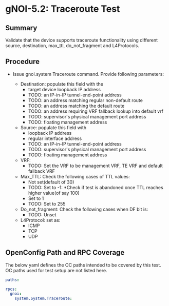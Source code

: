 # gNOI-5.2: Traceroute Test

## Summary

Validate that the device supports traceroute functionality using different
source, destination, max_ttl, do_not_fragment and L4Protocols.

## Procedure

*   Issue gnoi.system Traceroute command. Provide following parameters:

    *   Destination: populate this field with the
        *   target device loopback IP address
        *   TODO: an IP-in-IP tunnel-end-point address
        *   TODO: an address matching regular non-default route
        *   TODO: an address matching the default route
        *   TODO: an address requiring VRF fallback lookup into default vrf
        *   TODO: supervisor's physical management port address
        *   TODO: floating management address
    *   Source: populate this field with
        *   loopback IP address
        *   regular interface address
        *   TODO: an IP-in-IP tunnel-end-point address
        *   TODO: supervisor's physical management port address
        *   TODO: floating management address
    *   VRF:
        *   TODO: Set the VRF to be management VRF, TE VRF and default fallback
            VRF
    *   Max_TTL: Check the following cases of TTL values:
        *   Not set(default of 30)
        *   TODO: Set to -1: *Check if test is abandoned once TTL reaches higher
            value(of say 100)
        *   Set to 1
        *   TODO: Set to 255
    *   Do_not_fragment: Check the following cases when DF bit is:
        *   TODO: Unset
    *   L4Protocol: set as:
        *   ICMP
        *   TCP
        *   UDP

## OpenConfig Path and RPC Coverage

The below yaml defines the OC paths intended to be covered by this test. OC
paths used for test setup are not listed here.

```yaml
paths:

rpcs:
  gnoi:
    system.System.Traceroute:
```
